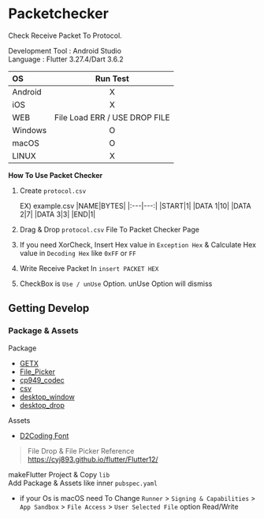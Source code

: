 # Packetchecker

Check Receive Packet To Protocol.

Development Tool : Android Studio  
Language : Flutter 3.27.4/Dart 3.6.2  


|OS|           Run Test            |
|:---|:-----------------------------:|
|Android|               X               |
|iOS|               X               |
|WEB| File Load ERR / USE DROP FILE |
|Windows|               O               |
|macOS|               O               |
|LINUX|               X               |

**How To Use Packet Checker**
1. Create `protocol.csv`

    EX) example.csv
    |NAME|BYTES|
    |:---|---:|
    |START|1|
    |DATA 1|10|
    |DATA 2|7|
    |DATA 3|3|
    |END|1|
2. Drag & Drop `protocol.csv` File To Packet Checker Page
3. If you need XorCheck, Insert Hex value in `Exception Hex` & Calculate Hex value in `Decoding Hex` like `0xFF` or `FF`
4. Write Receive Packet In `insert PACKET HEX`
5. CheckBox is `Use / unUse` Option. unUse Option will dismiss

## Getting Develop

### Package & Assets
Package
 - [GETX](https://pub.dev/packages/get)
 - [File_Picker](https://pub.dev/packages/file_picker)
 - [cp949_codec](https://pub.dev/packages/cp949_codec)
 - [csv](https://pub.dev/packages/csv)
 - [desktop_window](https://pub.dev/packages/desktop_window)
 - [desktop_drop](https://pub.dev/packages/desktop_drop)

Assets 
 - [D2Coding Font](https://github.com/naver/d2codingfont)

> File Drop & File Picker Reference
    https://cyj893.github.io/flutter/Flutter12/


makeFlutter Project & Copy `lib`  
Add Package & Assets like inner `pubspec.yaml`

- if your Os is macOS need To Change `Runner` > `Signing & Capabilities` > `App Sandbox` > `File Access` > `User Selected File` option Read/Write
